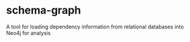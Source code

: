 # schema-graph
A tool for loading dependency information from relational databases into Neo4j for analysis
